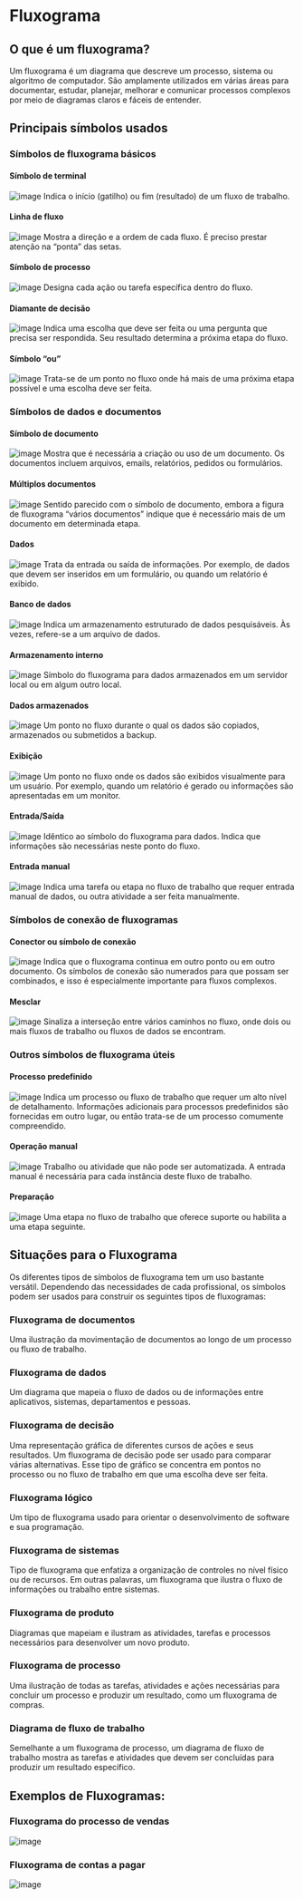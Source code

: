 # Fluxograma

## O que é um fluxograma?

Um fluxograma é um diagrama que descreve um processo, sistema ou algoritmo de computador. São amplamente utilizados em várias áreas para documentar, estudar, planejar, melhorar e comunicar processos complexos por meio de diagramas claros e fáceis de entender.

## Principais símbolos usados

### Símbolos de fluxograma básicos

#### Símbolo de terminal 
![image](https://github.com/user-attachments/assets/9caad9bc-242c-4352-82e8-f862c1993d55)
Indica o início (gatilho) ou fim (resultado) de um fluxo de trabalho.

#### Linha de fluxo
![image](https://github.com/user-attachments/assets/89b14342-e062-4c71-9997-22239a22926e)
Mostra a direção e a ordem de cada fluxo. É preciso prestar atenção na “ponta” das setas.

#### Símbolo de processo
![image](https://github.com/user-attachments/assets/7737bac2-9804-4df1-ad65-002ab48cc2a7)
Designa cada ação ou tarefa específica dentro do fluxo.

#### Diamante de decisão
![image](https://github.com/user-attachments/assets/56303629-7522-46e6-ad56-9957e6a61fae)
Indica uma escolha que deve ser feita ou uma pergunta que precisa ser respondida. Seu resultado determina a próxima etapa do fluxo.

#### Símbolo “ou”
![image](https://github.com/user-attachments/assets/8a2fb7eb-f3fd-4cb9-9ef4-95606b6a7e96)
Trata-se de um ponto no fluxo onde há mais de uma próxima etapa possível e uma escolha deve ser feita.

### Símbolos de dados e documentos

#### Símbolo de documento
![image](https://github.com/user-attachments/assets/46a12214-e006-4d19-8c65-588be9821bdc)
Mostra que é necessária a criação ou uso de um documento. Os documentos incluem arquivos, emails, relatórios, pedidos ou formulários.

#### Múltiplos documentos
![image](https://github.com/user-attachments/assets/316576c3-1816-4fb0-b43a-b86e04cb653d)
Sentido parecido com o símbolo de documento, embora a figura de fluxograma “vários documentos” indique que é necessário mais de um documento em determinada etapa.

#### Dados
![image](https://github.com/user-attachments/assets/80304a8b-2fd7-415f-849b-63a253ff90b0)
Trata da entrada ou saída de informações. Por exemplo, de dados que devem ser inseridos em um formulário, ou quando um relatório é exibido.

#### Banco de dados
![image](https://github.com/user-attachments/assets/8d98a905-49b8-4cf1-af03-5da1b6ed3434)
Indica um armazenamento estruturado de dados pesquisáveis. Às vezes, refere-se a um arquivo de dados.

#### Armazenamento interno
![image](https://github.com/user-attachments/assets/e4770758-d768-4686-8636-1da8ccef1045)
Símbolo do fluxograma para dados armazenados em um servidor local ou em algum outro local.

#### Dados armazenados
![image](https://github.com/user-attachments/assets/04e807e4-e61a-442c-9335-cb6892e007bb)
Um ponto no fluxo durante o qual os dados são copiados, armazenados ou submetidos a backup.

#### Exibição
![image](https://github.com/user-attachments/assets/de5fc9fb-867f-4462-b9da-57de69c566da)
Um ponto no fluxo onde os dados são exibidos visualmente para um usuário. Por exemplo, quando um relatório é gerado ou informações são apresentadas em um monitor.

#### Entrada/Saída
![image](https://github.com/user-attachments/assets/07d6b495-0974-43f7-a8df-be094557c9c9)
Idêntico ao símbolo do fluxograma para dados. Indica que informações são necessárias neste ponto do fluxo.

#### Entrada manual
![image](https://github.com/user-attachments/assets/de1335eb-6966-4166-850c-95b00c0229bc)
Indica uma tarefa ou etapa no fluxo de trabalho que requer entrada manual de dados, ou outra atividade a ser feita manualmente.

### Símbolos de conexão de fluxogramas

#### Conector ou símbolo de conexão
![image](https://github.com/user-attachments/assets/430a5f62-55ef-4d75-8038-38d4e35bbc51)
Indica que o fluxograma continua em outro ponto ou em outro documento. Os símbolos de conexão são numerados para que possam ser combinados, e isso é especialmente importante para fluxos complexos.

#### Mesclar
![image](https://github.com/user-attachments/assets/49f75911-8631-4b89-acce-1c77e648fec9)
Sinaliza a interseção entre vários caminhos no fluxo, onde dois ou mais fluxos de trabalho ou fluxos de dados se encontram.

### Outros símbolos de fluxograma úteis

#### Processo predefinido
![image](https://github.com/user-attachments/assets/c3fc8ce8-4f2f-4c22-8b1b-0f84527614db)
Indica um processo ou fluxo de trabalho que requer um alto nível de detalhamento. Informações adicionais para processos predefinidos são fornecidas em outro lugar, ou então trata-se de um processo comumente compreendido.

#### Operação manual
![image](https://github.com/user-attachments/assets/23c772ed-67ae-448e-ad2d-fd0300db5479)
Trabalho ou atividade que não pode ser automatizada. A entrada manual é necessária para cada instância deste fluxo de trabalho.

#### Preparação
![image](https://github.com/user-attachments/assets/0af2e817-df4e-4802-8745-ead35efe1bd9)
Uma etapa no fluxo de trabalho que oferece suporte ou habilita a uma etapa seguinte.

## Situações para o Fluxograma
Os diferentes tipos de símbolos de fluxograma tem um uso bastante versátil. Dependendo das necessidades de cada profissional, os símbolos podem ser usados ​​para construir os seguintes tipos de fluxogramas:

### Fluxograma de documentos
Uma ilustração da movimentação de documentos ao longo de um processo ou fluxo de trabalho.

### Fluxograma de dados
Um diagrama que mapeia o fluxo de dados ou de informações entre aplicativos, sistemas, departamentos e pessoas.

### Fluxograma de decisão
Uma representação gráfica de diferentes cursos de ações e seus resultados. Um fluxograma de decisão pode ser usado para comparar várias alternativas. Esse tipo de gráfico se concentra em pontos no processo ou no fluxo de trabalho em que uma escolha deve ser feita.

### Fluxograma lógico
Um tipo de fluxograma usado para orientar o desenvolvimento de software e sua programação.

### Fluxograma de sistemas
Tipo de fluxograma que enfatiza a organização de controles no nível físico ou de recursos. Em outras palavras, um fluxograma que ilustra o fluxo de informações ou trabalho entre sistemas.

### Fluxograma de produto
Diagramas que mapeiam e ilustram as atividades, tarefas e processos necessários para desenvolver um novo produto.

### Fluxograma de processo
Uma ilustração de todas as tarefas, atividades e ações necessárias para concluir um processo e produzir um resultado, como um fluxograma de compras.

### Diagrama de fluxo de trabalho
Semelhante a um fluxograma de processo, um diagrama de fluxo de trabalho mostra as tarefas e atividades que devem ser concluídas para produzir um resultado específico.

## Exemplos de Fluxogramas:

### Fluxograma do processo de vendas

![image](https://github.com/user-attachments/assets/fcd74b2a-10ec-4346-8d49-cd6e02e71012)

### Fluxograma de contas a pagar

![image](https://github.com/user-attachments/assets/b58b419f-8845-4670-8f15-48d23af61a9a)
